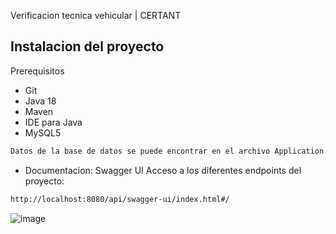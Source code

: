 Verificacion tecnica vehicular | CERTANT 

## Instalacion del proyecto
Prerequisitos

 - Git
 - Java 18
 - Maven
 - IDE para Java
 - MySQL5

```sh
Datos de la base de datos se puede encontrar en el archivo Application.properties
```

- Documentacion: Swagger UI
Acceso a los diferentes endpoints del proyecto:

```sh
http://localhost:8080/api/swagger-ui/index.html#/
```

![image](https://user-images.githubusercontent.com/81094140/192299194-73c76033-6213-4da5-abc4-f4486bdbd228.png)
